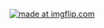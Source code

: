 <a href="https://imgflip.com/gif/2be18k"><img src="https://i.imgflip.com/2be18k.gif" title="made at imgflip.com"/></a>
